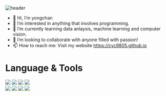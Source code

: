 ![header](https://capsule-render.vercel.app/api?type=rounded&color=auto&height=120&section=header&text=Welcome&nbsp;to&nbsp;Yong&nbsp;Chan's&nbsp;github&nbsp;👋&fontSize=50)

- 👋 Hi, I’m yongchan
- 👀 I’m interested in anything that involves programming.
- 🌱 I’m currently learning data anlaysis, machine learning and computer vision.
- 💞️ I’m looking to collaborate with anyone filled with passion! 
- 📫 How to reach me: Visit my website  https://cyc9805.github.io

# Language & Tools 
<img src="https://img.shields.io/badge/Python-FFCA28?style=flat&logo=Python&logoColor=white"/> <img src="https://img.shields.io/badge/R-276DC3?style=flat&logo=R&logoColor=white"/> <img src="https://img.shields.io/badge/C&nbsp;Sharp-FFCA28?style=flat&logo=C&nbspSharp&logoColor=white"/> <img src="https://img.shields.io/badge/PostgreSQL-4169E1?style=flat&logo=PostgreSQL&logoColor=white"/>
<br>
<img src="https://img.shields.io/badge/PyTorch-EE4C2C?style=flat&logo=PyTorch&logoColor=white"/> <img src="https://img.shields.io/badge/Visual&nbsp;Studio&nbsp;Code-007ACC?style=flat&logo=Visual&nbsp;Studio&nbsp;Code&logoColor=white"/> <img src="https://img.shields.io/badge/PyCharm-000000?style=flat&logo=PyCharm&logoColor=white"/> <img src="https://img.shields.io/badge/Jupyter-F37626?style=flat&logo=Jupyter&logoColor=white"/>

<!---
cyc9805/cyc9805 is a ✨ special ✨ repository because its `README.md` (this file) appears on your GitHub profile.
You can click the Preview link to take a look at your changes.
--->
